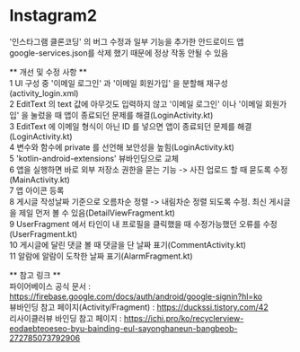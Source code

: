 # Instagram2

'인스타그램 클론코딩' 의 버그 수정과 일부 기능을 추가한 안드로이드 앱<br/>
google-services.json를 삭제 했기 때문에 정상 작동 안될 수 있음

** 개선 및 수정 사항 **<br/>
1 UI 구성 중 '이메일 로그인' 과 '이메일 회원가입' 을 분할해 재구성(activity_login.xml)<br/>
2 EditText 의 text 값에 아무것도 입력하지 않고 '이메일 로그인' 이나 '이메일 회원가입' 을 눌렀을 때 앱이 종료되던 문제를 해결(LoginActivity.kt)<br/>
3 EditText 에 이메일 형식이 아닌 ID 를 넣으면 앱이 종료되던 문제를 해결(LoginActivity.kt)<br/>
4 변수와 함수에 private 를 선언해 보안성을 높힘(LoginActivity.kt)<br/>
5 'kotlin-android-extensions' 뷰바인딩으로 교체<br/>
6 앱을 실행하면 바로 외부 저장소 권한을 묻는 기능 -> 사진 업로드 할 때 묻도록 수정(MainActivity.kt)<br/>
7 앱 아이콘 등록<br/>
8 게시글 작성날짜 기준으로 오름차순 정렬 -> 내림차순 정렬 되도록 수정. 최신 게시글을 제일 먼저 볼 수 있음(DetailViewFragment.kt)<br/>
9 UserFragment 에서 타인이 내 프로필을 클릭했을 때 수정가능했던 오류를 수정(UserFragment.kt)<br/>
10 게시글에 달린 댓글 볼 때 댓글을 단 날짜 표기(CommentActivity.kt)<br/>
11 알람에 알람이 도착한 날짜 표기(AlarmFragment.kt)<br/>


** 참고 링크  **<br/>
파이어베이스 공식 문서 : https://firebase.google.com/docs/auth/android/google-signin?hl=ko<br/>
뷰바인딩 참고 페이지(Activity/Fragment) : https://duckssi.tistory.com/42<br/>
리사이클러뷰 바인딩 참고 페이지 : https://ichi.pro/ko/recyclerview-eodaebteoeseo-byu-bainding-eul-sayonghaneun-bangbeob-272785073792906<br/>
